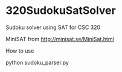 # 320SudokuSatSolver
Sudoku solver using SAT for CSC 320

MiniSAT from http://minisat.se/MiniSat.html


How to use

python sudoku_parser.py <inputfile> <outputfile> <minisat executable location> 
